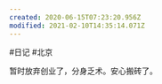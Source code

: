 ```yaml
---
created: 2020-06-15T07:23:20.956Z
modified: 2021-02-10T14:35:14.071Z
---
```

#日记 #北京

暂时放弃创业了，分身乏术。安心搬砖了。  